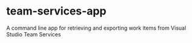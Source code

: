 # team-services-app
A command line app for retrieving and exporting work items from Visual Studio Team Services
